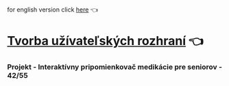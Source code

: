 for english version click [here](README-en.md) :point_left:

# [Tvorba užívateľských rozhraní](https://www.fit.vut.cz/study/course/12800/.cs) :point_left:

### Projekt - Interaktívny pripomienkovač medikácie pre seniorov - 42/55
